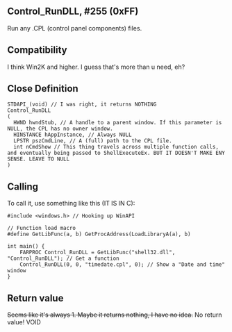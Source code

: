 ## Control_RunDLL, #255 (0xFF)

Run any .CPL (control panel components) files.

## Compatibility

I think Win2K and higher. I guess that's more than u need, eh?

## Close Definition
```
STDAPI_(void) // I was right, it returns NOTHING
Control_RunDLL
(
  HWND hwndStub, // A handle to a parent window. If this parameter is NULL, the CPL has no owner window.
  HINSTANCE hAppInstance, // Always NULL
  LPSTR pszCmdLine, // A (full) path to the CPL file.
  int nCmdShow // This thing travels across multiple function calls, and eventually being passed to ShellExecuteEx. BUT IT DOESN'T MAKE ENY SENSE. LEAVE TO NULL
)
```
## Calling
To call it, use something like this (IT IS IN C):

```
#include <windows.h> // Hooking up WinAPI

// Function load macro
#define GetLibFunc(a, b) GetProcAddress(LoadLibraryA(a), b)

int main() {
	FARPROC Control_RunDLL = GetLibFunc("shell32.dll", "Control_RunDLL"); // Get a function
	Control_RunDLL(0, 0, "timedate.cpl", 0); // Show a "Date and time" window
}
```

## Return value
~~Seems like it's always 1. Maybe it returns nothing, I have no idea.~~
No return value! VOID
